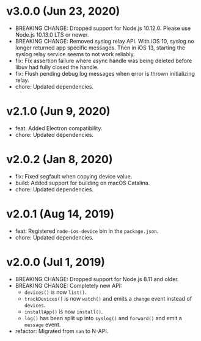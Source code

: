 # v3.0.0 (Jun 23, 2020)

 * BREAKING CHANGE: Dropped support for Node.js 10.12.0. Please use Node.js 10.13.0 LTS or newer.
 * BREAKING CHANGE: Removed syslog relay API. With iOS 10, syslog no longer returned app specific
   messages. Then in iOS 13, starting the syslog relay service seems to not work reliably.
 * fix: Fix assertion failure where async handle was being deleted before libuv had fully closed
   the handle.
 * fix: Flush pending debug log messages when error is thrown initializing relay.
 * chore: Updated dependencies.

# v2.1.0 (Jun 9, 2020)

 * feat: Added Electron compatibility.
 * chore: Updated dependencies.

# v2.0.2 (Jan 8, 2020)

 * fix: Fixed segfault when copying device value.
 * build: Added support for building on macOS Catalina.
 * chore: Updated dependencies.

# v2.0.1 (Aug 14, 2019)

 * feat: Registered `node-ios-device` bin in the `package.json`.
 * chore: Updated dependencies.

# v2.0.0 (Jul 1, 2019)

 * BREAKING CHANGE: Dropped support for Node.js 8.11 and older.
 * BREAKING CHANGE: Completely new API:
   - `devices()` is now `list()`.
   - `trackDevices()` is now `watch()` and emits a `change` event instead of `devices`.
   - `installApp()` is now `install()`.
   - `log()` has been split up into `syslog()` and `forward()` and emit a `message` event.
 * refactor: Migrated from `nan` to N-API.
